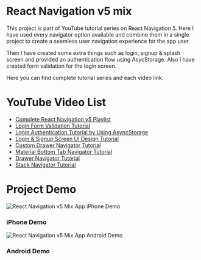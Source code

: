 # React Navigation v5 mix

This project is part of YouTube tutorial series on React Navigation 5. Here I have used every navigator option available and combine them in a single project to create a seemless user navigation experience for the app user.

Then I have created some extra things such as login, signup & splash screen and provided an authentication flow using AsycStorage. Also I have created form validation for the login screen.

Here you can find complete tutorial series and each video link.

# YouTube Video List
- [Complete React Navigation v5 Playlist](https://www.youtube.com/playlist?list=PLQWFhX-gwJbmmqcP-9zMXBaxQbGKfIJY2)
- [Login Form Validation Tutorial](https://youtu.be/uxawinQ2tTk)
- [Login Authentication Tutorial by Using AsyncStorage](https://youtu.be/gvF6sFIPfsQ)
- [Login & Signup Screen UI Design Tutorial](https://youtu.be/Rs72pRwXIzA)
- [Custom Drawer Navigator Tutorial](https://youtu.be/ayxRtBHw754)
- [Material Bottom Tab Navigator Tutorial](https://youtu.be/RSzITFbOtpQ)
- [Drawer Navigator Tutorial](https://youtu.be/2Tj9y8lfiyo)
- [Stack Navigator Tutorial](https://youtu.be/a9jSyZXYGn8)


# Project Demo
![React Navigation v5 Mix App iPhone Demo](https://raw.githubusercontent.com/sukanta-m/communikitty-m/master/app-interaction-demo-iphone.gif)
### iPhone Demo

![React Navigation v5 Mix App Android Demo](https://raw.githubusercontent.com/sukanta-m/communikitty-m/master/app-interaction-demo-android.gif)
### Android Demo